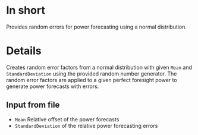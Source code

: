 # In short
Provides random errors for power forecasting using a normal distribution.

# Details
Creates random error factors from a normal distribution with given `Mean` and `StandardDeviation` using the provided random number generator.
The random error factors are applied to a given perfect foresight power to generate power forecasts with errors.

## Input from file
* `Mean` Relative offset of the power forecasts
* `StandardDeviation` of the relative power forecasting errors